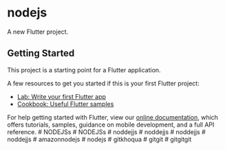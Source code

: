 # nodejs

A new Flutter project.

## Getting Started

This project is a starting point for a Flutter application.

A few resources to get you started if this is your first Flutter project:

- [Lab: Write your first Flutter app](https://flutter.dev/docs/get-started/codelab)
- [Cookbook: Useful Flutter samples](https://flutter.dev/docs/cookbook)

For help getting started with Flutter, view our
[online documentation](https://flutter.dev/docs), which offers tutorials,
samples, guidance on mobile development, and a full API reference.
#   N O D E J S s  
 #   N O D E J S s  
 #   n o d d e j j s  
 #   n o d d e j j s  
 #   n o d d e j j s  
 #   n o d d e j j s  
 #   a m a z o n n o d e j s  
 #   n o d e j s  
 #   g i t k h o q u a  
 #   g i t g i t  
 #   g i t g i t g i t  
 